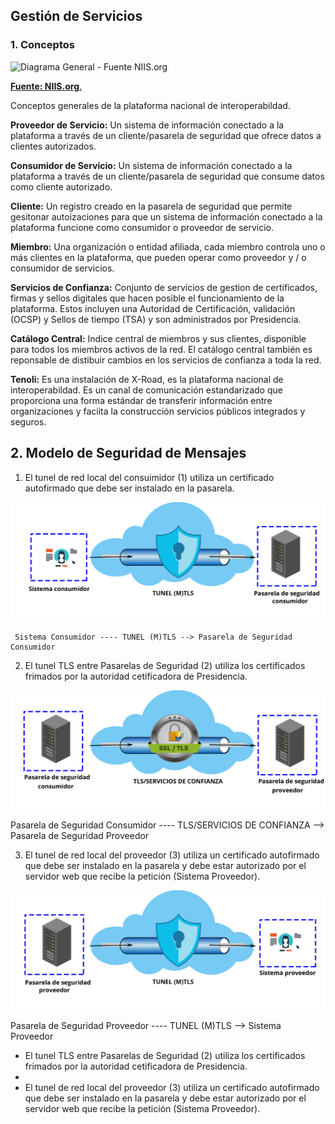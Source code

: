 ## Gestión de Servicios

### 1. Conceptos ###


![Diagrama General - Fuente NIIS.org](diagrama-x-road.png)

[**Fuente: NIIS.org**.](https://www.niss.org/)



Conceptos generales de la plataforma nacional de interoperabildad.

**Proveedor de Servicio:** Un sistema de información conectado a la plataforma a través de un cliente/pasarela de seguridad que ofrece datos a clientes autorizados.

**Consumidor de Servicio:** Un sistema de información conectado a la plataforma a través de un cliente/pasarela de seguridad que consume datos como cliente autorizado.

**Cliente:** Un registro creado en la pasarela de seguridad que permite gesitonar autoizaciones para que un sistema de información conectado a la plataforma funcione como consumidor o proveedor de servicio.

**Miembro:**  Una organización o entidad afiliada, cada miembro controla uno o más clientes en la plataforma, que pueden operar como proveedor y / o consumidor de servicios.

**Servicios de Confianza:** Conjunto de servicios de gestion de certificados, firmas y sellos digitales que hacen posible el funcionamiento de la plataforma. Estos incluyen una Autoridad de Certificación, validación (OCSP) y Sellos de tiempo (TSA) y son administrados por Presidencia.

**Catálogo Central:** Indice central de miembros y sus clientes, disponible para todos los miembros activos de la red. El catálogo central también es reponsable de distibuir cambios en los servicios de confianza a toda la red.  

**Tenoli:** Es una instalación de X-Road, es la plataforma nacional de interoperabildad. Es un canal de comunicación estandarizado que proporciona una forma estándar de transferir información entre organizaciones y faciita la construcción servicios públicos integrados y seguros.


## 2. Modelo de Seguridad de Mensajes ##

1. El tunel de red local del consuimidor (1) utiliza  un certificado autofirmado que debe ser instalado en la pasarela.  

<p align="center">
  <img width="689" src="https://raw.githubusercontent.com/egobsv/pasarela-tenoli/master/imagenes/tenoli1.png">
</p>

     Sistema Consumidor ---- TUNEL (M)TLS --> Pasarela de Seguridad Consumidor

2. El tunel TLS entre Pasarelas de Seguridad (2) utiliza los certificados frimados por la autoridad cetificadora de Presidencia.

<p align="center">
  <img width="689" src="https://raw.githubusercontent.com/egobsv/pasarela-tenoli/master/imagenes/tenoli2.png">
</p>

Pasarela de Seguridad Consumidor  ---- TLS/SERVICIOS DE CONFIANZA --> Pasarela de Seguridad Proveedor

3. El tunel de red local del proveedor (3) utiliza  un certificado autofirmado que debe ser instalado en la pasarela y debe estar autorizado por el servidor web que recibe la petición (Sistema Proveedor).  

<p align="center">
  <img width="689" src="https://raw.githubusercontent.com/egobsv/pasarela-tenoli/master/imagenes/tenoli3.png">
</p>
Pasarela de Seguridad Proveedor ---- TUNEL (M)TLS --> Sistema Proveedor 

- El tunel TLS entre Pasarelas de Seguridad (2) utiliza los certificados frimados por la autoridad cetificadora de Presidencia. 
- 
- El tunel de red local del proveedor (3) utiliza  un certificado autofirmado que debe ser instalado en la pasarela y debe estar autorizado por el servidor web que recibe la petición (Sistema Proveedor).  
